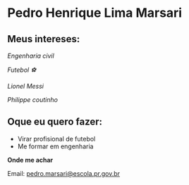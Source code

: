 # Pedro Henrique Lima Marsari 

## Meus intereses:
_Engenharia civil_

_Futebol ⚽_

_Lionel Messi_

_Philippe coutinho_

## Oque eu quero fazer:
- Virar profisional de futebol 
- Me formar em engenharia 

**Onde me achar**

Email: pedro.marsari@escola.pr.gov.br

